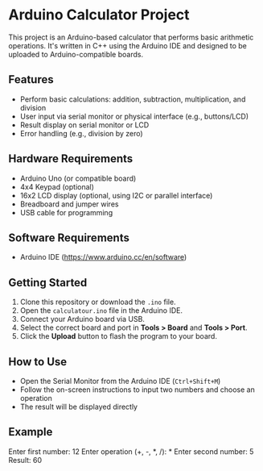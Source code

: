 # Arduino Calculator Project

This project is an Arduino-based calculator that performs basic arithmetic operations. It's written in C++ using the Arduino IDE and designed to be uploaded to Arduino-compatible boards.

## Features

- Perform basic calculations: addition, subtraction, multiplication, and division
- User input via serial monitor or physical interface (e.g., buttons/LCD)
- Result display on serial monitor or LCD
- Error handling (e.g., division by zero)

## Hardware Requirements

- Arduino Uno (or compatible board)
- 4x4 Keypad (optional)
- 16x2 LCD display (optional, using I2C or parallel interface)
- Breadboard and jumper wires
- USB cable for programming

## Software Requirements

- Arduino IDE (https://www.arduino.cc/en/software)

## Getting Started

1. Clone this repository or download the `.ino` file.
2. Open the `calculatour.ino` file in the Arduino IDE.
3. Connect your Arduino board via USB.
4. Select the correct board and port in **Tools > Board** and **Tools > Port**.
5. Click the **Upload** button to flash the program to your board.

## How to Use

- Open the Serial Monitor from the Arduino IDE (`Ctrl+Shift+M`)
- Follow the on-screen instructions to input two numbers and choose an operation
- The result will be displayed directly

## Example
Enter first number: 12
Enter operation (+, -, *, /): *
Enter second number: 5
Result: 60

